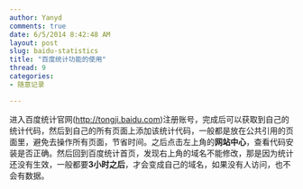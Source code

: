 ```yaml
---
author: Yanyd
comments: true
date: 6/5/2014 8:42:48 AM 
layout: post
slug: baidu-statistics
title: "百度统计功能的使用"
thread: 9
categories:
- 随意记录

---
```


进入百度统计官网(http://tongji.baidu.com)注册账号，完成后可以获取到自己的统计代码，然后到自己的所有页面上添加该统计代码，一般都是放在公共引用的页面里，避免去操作所有页面，节省时间。之后点击左上角的**网站中心**，查看代码安装是否正确。然后回到百度统计首页，发现右上角的域名不能修改，那是因为统计还没有生效，一般都要**3小时之后**，才会变成自己的域名，如果没有人访问，也不会有数据。

